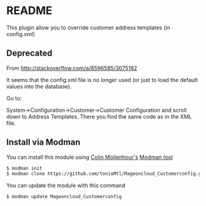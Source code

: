 README
================

This plugin allow you to override customer address templates (in config.xml)

Deprecated
----------

From http://stackoverflow.com/a/8596585/3075182

It seems that the config.xml file is no longer used (or just to load the default values into the database).

Go to:

System->Configuration->Customer->Customer Configuration and scroll down to Address Templates.
There you find the same code as in the XML file.

Install via Modman
----------------

You can install this module using [Colin Mollenhour's](https://github.com/colinmollenhour) [Modman tool](https://github.com/colinmollenhour/modman)

```bash
$ modman init
$ modman clone https://github.com/tonioMtl/Mageoncloud_Customerconfig.git
```
You can update the module with this command

```bash
$ modman update Mageoncloud_Customerconfig
```
